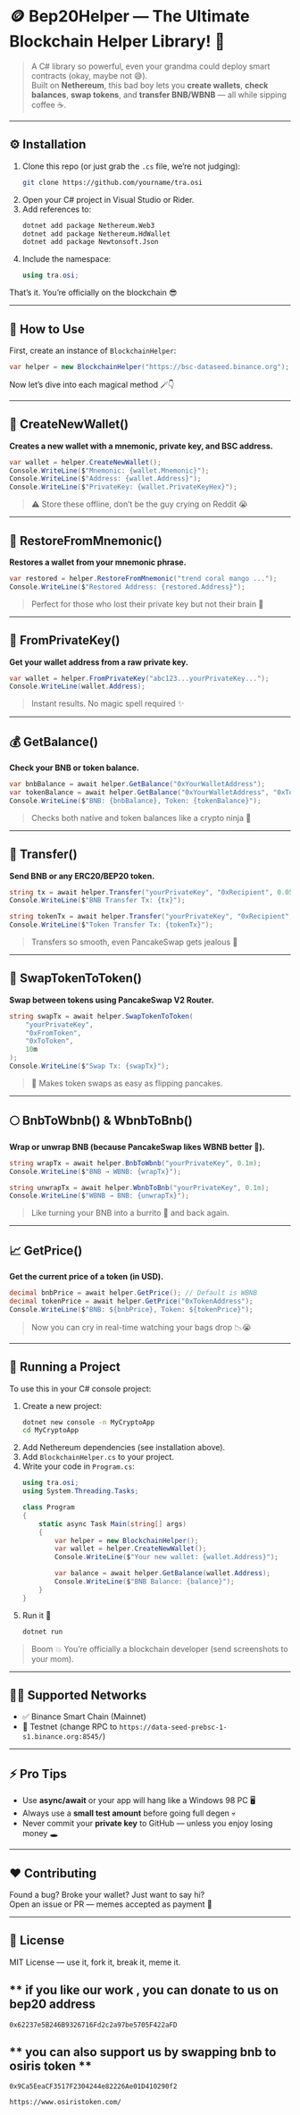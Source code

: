 ﻿# 🪙 **Bep20Helper — The Ultimate Blockchain Helper Library!** 🚀  

> A C# library so powerful, even your grandma could deploy smart contracts (okay, maybe not 😅).  
> Built on **Nethereum**, this bad boy lets you **create wallets**, **check balances**, **swap tokens**, and **transfer BNB/WBNB** — all while sipping coffee ☕.

---

## ⚙️ **Installation**

1. Clone this repo (or just grab the `.cs` file, we’re not judging):
   ```bash
   git clone https://github.com/yourname/tra.osi
   ```
2. Open your C# project in Visual Studio or Rider.  
3. Add references to:
   ```bash
   dotnet add package Nethereum.Web3
   dotnet add package Nethereum.HdWallet
   dotnet add package Newtonsoft.Json
   ```
4. Include the namespace:
   ```csharp
   using tra.osi;
   ```

That’s it. You’re officially on the blockchain 😎  

---

## 🧠 **How to Use**

First, create an instance of `BlockchainHelper`:
```csharp
var helper = new BlockchainHelper("https://bsc-dataseed.binance.org"); // default RPC
```

Now let’s dive into each magical method 🪄👇  

---

## 🪪 **CreateNewWallet()**

**Creates a new wallet with a mnemonic, private key, and BSC address.**

```csharp
var wallet = helper.CreateNewWallet();
Console.WriteLine($"Mnemonic: {wallet.Mnemonic}");
Console.WriteLine($"Address: {wallet.Address}");
Console.WriteLine($"PrivateKey: {wallet.PrivateKeyHex}");
```

> ⚠️ Store these offline, don’t be the guy crying on Reddit 😭  

---

## 🧩 **RestoreFromMnemonic()**

**Restores a wallet from your mnemonic phrase.**

```csharp
var restored = helper.RestoreFromMnemonic("trend coral mango ...");
Console.WriteLine($"Restored Address: {restored.Address}");
```

> Perfect for those who lost their private key but not their brain 🧠  

---

## 🔑 **FromPrivateKey()**

**Get your wallet address from a raw private key.**

```csharp
var wallet = helper.FromPrivateKey("abc123...yourPrivateKey...");
Console.WriteLine(wallet.Address);
```

> Instant results. No magic spell required ✨  

---

## 💰 **GetBalance()**

**Check your BNB or token balance.**

```csharp
var bnbBalance = await helper.GetBalance("0xYourWalletAddress");
var tokenBalance = await helper.GetBalance("0xYourWalletAddress", "0xTokenAddress");
Console.WriteLine($"BNB: {bnbBalance}, Token: {tokenBalance}");
```

> Checks both native and token balances like a crypto ninja 🥷  

---

## 💸 **Transfer()**

**Send BNB or any ERC20/BEP20 token.**

```csharp
string tx = await helper.Transfer("yourPrivateKey", "0xRecipient", 0.05m); // BNB
Console.WriteLine($"BNB Transfer Tx: {tx}");

string tokenTx = await helper.Transfer("yourPrivateKey", "0xRecipient", 100, "0xTokenAddress");
Console.WriteLine($"Token Transfer Tx: {tokenTx}");
```

> Transfers so smooth, even PancakeSwap gets jealous 🥞  

---

## 💱 **SwapTokenToToken()**

**Swap between tokens using PancakeSwap V2 Router.**

```csharp
string swapTx = await helper.SwapTokenToToken(
    "yourPrivateKey",
    "0xFromToken",
    "0xToToken",
    10m
);
Console.WriteLine($"Swap Tx: {swapTx}");
```

> 🔄 Makes token swaps as easy as flipping pancakes.  

---

## 🌕 **BnbToWbnb()** & **WbnbToBnb()**

**Wrap or unwrap BNB (because PancakeSwap likes WBNB better 🤷).**

```csharp
string wrapTx = await helper.BnbToWbnb("yourPrivateKey", 0.1m);
Console.WriteLine($"BNB → WBNB: {wrapTx}");

string unwrapTx = await helper.WbnbToBnb("yourPrivateKey", 0.1m);
Console.WriteLine($"WBNB → BNB: {unwrapTx}");
```

> Like turning your BNB into a burrito 🌯 and back again.  

---

## 📈 **GetPrice()**

**Get the current price of a token (in USD).**

```csharp
decimal bnbPrice = await helper.GetPrice(); // Default is WBNB
decimal tokenPrice = await helper.GetPrice("0xTokenAddress");
Console.WriteLine($"BNB: ${bnbPrice}, Token: ${tokenPrice}");
```

> Now you can cry in real-time watching your bags drop 📉😭  

---

## 🧪 **Running a Project**

To use this in your C# console project:

1. Create a new project:
   ```bash
   dotnet new console -n MyCryptoApp
   cd MyCryptoApp
   ```
2. Add Nethereum dependencies (see installation above).  
3. Add `BlockchainHelper.cs` to your project.  
4. Write your code in `Program.cs`:
   ```csharp
   using tra.osi;
   using System.Threading.Tasks;

   class Program
   {
       static async Task Main(string[] args)
       {
           var helper = new BlockchainHelper();
           var wallet = helper.CreateNewWallet();
           Console.WriteLine($"Your new wallet: {wallet.Address}");

           var balance = await helper.GetBalance(wallet.Address);
           Console.WriteLine($"BNB Balance: {balance}");
       }
   }
   ```
5. Run it 🚀
   ```bash
   dotnet run
   ```

> Boom 💥 You’re officially a blockchain developer (send screenshots to your mom).  

---

## 🧑‍💻 **Supported Networks**

- ✅ Binance Smart Chain (Mainnet)
- 🧪 Testnet (change RPC to `https://data-seed-prebsc-1-s1.binance.org:8545/`)

---

## ⚡ **Pro Tips**

- Use **async/await** or your app will hang like a Windows 98 PC 🖥️  
- Always use a **small test amount** before going full degen 💀  
- Never commit your **private key** to GitHub — unless you enjoy losing money 🕳️  

---

## ❤️ **Contributing**

Found a bug? Broke your wallet? Just want to say hi?  
Open an issue or PR — memes accepted as payment 🐸  

---

## 🥳 **License**

MIT License — use it, fork it, break it, meme it.  

## ** if you like our work , you can donate to us on bep20 address  
```
0x62237e5B246B9326716Fd2c2a97be5705F422aFD
```

## ** you can also support us by swapping bnb to osiris token **
```
0x9Ca5EeaCF3517F2304244e82226Ae01D410290f2

https://www.osiristoken.com/
```
